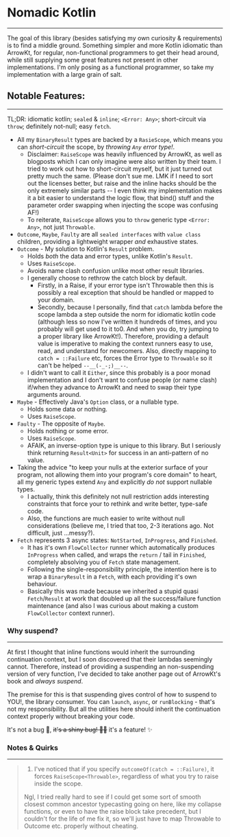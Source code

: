 # Nomadic Kotlin
---
The goal of this library (besides satisfying my own curiosity & requirements) is to find a middle ground. Something simpler and more Kotlin idiomatic than ArrowKt, for regular, non-functional programmers to get their head around, while still supplying some great features not present in other implementations. I'm only posing as a functional programmer, so take my implementation with a large grain of salt.

## Notable Features:
---
TL;DR: idiomatic kotlin; `sealed` & `inline`; `<Error: Any>`; short-circuit via `throw`; definitely not-null; easy `fetch`.

- All my `BinaryResult` types are backed by a `RasieScope`, which means you can *short-circuit* the scope, by *throwing `Any` error type!*.
    - Disclaimer: `RaiseScope` was heavily influenced by ArrowKt, as well as blogposts which I can only imagine were also written by their team. I tried to work out how to short-circuit myself, but it just turned out pretty much the same. (Please don't sue me. LMK if I need to sort out the licenses better, but raise and the inline hacks should be the only extremely similar parts -- I even think my implementation makes it a bit easier to understand the logic flow, that bind() stuff and the parameter order swapping when injecting the scope was confusing AF!)
    - To reiterate, `RaiseScope` allows you to `throw` generic type `<Error: Any>`, not just `Throwable`.
- `Outcome`, `Maybe`, `Faulty` are all `sealed interfaces` with `value class` children, providing a lightweight wrapper *and* exhaustive states.
- `Outcome` - My solution to Kotlin's `Result` problem. 
  - Holds *both* the data and error types, unlike Kotlin's `Result`.
  - Uses `RaiseScope`.
  - Avoids name clash confusion unlike most other result libraries.
  - I generally choose to rethrow the catch block by default. 
    - Firstly, in a Raise, if your error type isn't Throwable then this is possibly a real exception that should be handled or mapped to your domain. 
    - Secondly, because I personally, find that `catch` lambda before the scope lambda a step outside the norm for idiomatic kotlin code (although less so now I've written it hundreds of times, and you probably will get used to it to0. And when you do, try jumping to a proper library like ArrowKt!). Therefore, providing a default value is imperative to making the context runners easy to use, read, and understand for newcomers. Also, directly mapping to `catch = ::Failure` etc, forces the Error type to `Throwable` so it can't be helped `--__(-_-;)__--`.
  - I didn't want to call it `Either`, since this probably is a poor monad implementation and I don't want to confuse people (or name clash) if/when they advance to ArrowKt and need to swap their type arguments around.
- `Maybe` - Effectively Java's `Option` class, or a nullable type. 
  - Holds some data or nothing.
  - Uses `RaiseScope`.
- `Faulty` - The opposite of `Maybe`.
  - Holds nothing or some error.
  - Uses `RaiseScope`.
  - AFAIK, an inverse-option type is unique to this library. But I seriously think returning `Result<Unit>` for success in an anti-pattern of no value.
- Taking the advice "to keep your nulls at the exterior surface of your program, not allowing them into your program's core domain" to heart, all my generic types extend `Any` and explicitly *do not* support nullable types.
  - I actually, think this definitely not null restriction adds interesting constraints that force your to rethink and write better, type-safe code.
  - Also, the functions are much easier to write without null considerations (believe me, I tried that too, 2-3 iterations ago. Not difficult, just ...messy?).
- `Fetch` represents 3 async states: `NotStarted`, `InProgress`, and `Finished`.
  - It has it's own `FlowCollector` runner which automatically produces `InProgress` when called, and wraps the `return` / tail in `Finished`, completely absolving you of `Fetch` state management.
  - Following the single-responsibility principle, the intention here is to wrap a `BinaryResult` in a `Fetch`, with each providing it's own behaviour.
  - Basically this was made because we inherited a stupid quasi `Fetch`/`Result` at work that doubled up all the success/failure function maintenance (and also I was curious about making a custom `FlowCollector` context runner).

### Why suspend?
---
At first I thought that inline functions would inherit the surrounding continuation context, but I soon discovered that their lambdas seemingly cannot. Therefore, instead of providing a suspending an non-suspending version of very function, I've decided to take another page out of ArrowKt's book and *always suspend*. 

The premise for this is that suspending gives control of how to suspend to YOU!, the library consumer. You can `launch`, `async`, or `runBlocking` - that's not my responsibility. But all the utilities here should inherit the continuation context properly without breaking your code. 

It's not a bug 🐛, ~~it's a shiny bug! 🐛✨~~ it's a feature! ✨

### Notes & Quirks
---
> 1. I've noticed that if you specify `outcomeOf(catch = ::Failure)`, it forces `RaiseScope<Throwable>`, regardless of what you try to raise inside the scope. 
> 
>   Ngl, I tried really hard to see if I could get some sort of smooth closest common ancestor typecasting going on here, like my collapse functions, or even to have the raise block take precedent, but I couldn't for the life of me fix it, so we'll just have to map Throwable to Outcome etc. properly without cheating. 
